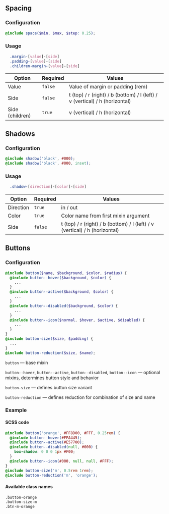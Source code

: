 ## Spacing

### Configuration

```scss
@include space($min, $max, $step: 0.25);
```

### Usage

```scss
  .margin-[value]-[side]
  .padding-[value]-[side]
  .children-margin-[value]-[side]
```

Option | Required | Values
-------|----------|-------
Value           | `false` | Value of margin or padding (rem)
Side            | `false` | t (top) / r (right) / b (bottom) / l (left) / v (vertical) / h (horizontal)
Side (children) | `true`  | v (vertical) / h (horizontal)

## Shadows

### Configuration

```scss
@include shadow('black', #000);
@include shadow('black', #000, inset);
```

### Usage

```scss
  .shadow-[direction]-[color]-[side]
```

Option | Required | Values
-------|----------|-------
Direction | `true`  | in / out
Color     | `true`  | Color name from first mixin argument
Side      | `false` | t (top) / r (right) / b (bottom) / l (left) / v (vertical) / h (horizontal)

## Buttons

### Configuration

```scss
@include button($name, $background, $color, $radius) {
  @include button--hover($background, $color) {
    ...
  }
  @include button--active($background, $color) {
    ...
  }
  @include button--disabled($background, $color) {
    ...
  }
  @include button--icon($normal, $hover, $active, $disabled) {
    ...
  }
}
@include button-size($size, $padding) {
  ...
}
@include button-reduction($size, $name);
```

`button` — base mixin

`button--hover`, `button--active`, `button--disabled`, `button--icon` — optional mixins,
determines button style and behavior

`button-size` — defines button size variant

`button-reduction` — defines reduction for combination of size and name

### Example

#### SCSS code

```scss
@include button('orange', #FF8D00, #FFF, 0.25rem) {
  @include button--hover(#FFA445);
  @include button--active(#E57700);
  @include button--disabled(null, #000) {
    box-shadow: 0 0 0 1px #F00;
  }
  @include button--icon(#000, null, null, #FFF);
}
@include button-size('m', 0.5rem 1rem);
@include button-reduction('m', 'orange');
```

#### Available class names

```html
.button-orange
.button-size-m
.btn-m-orange
```
